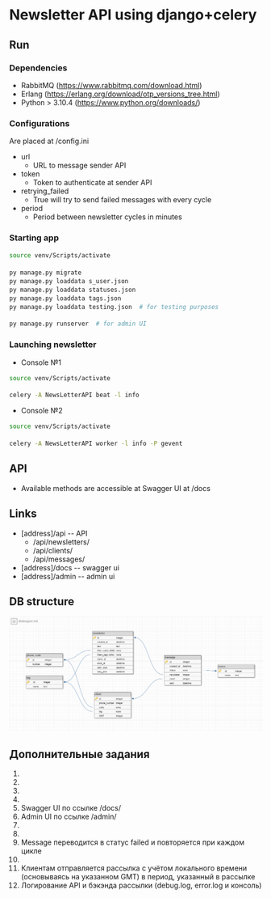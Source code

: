 # Newsletter API using django+celery


## Run

### Dependencies

- RabbitMQ (https://www.rabbitmq.com/download.html)
- Erlang (https://erlang.org/download/otp_versions_tree.html)
- Python > 3.10.4 (https://www.python.org/downloads/)

### Configurations

Are placed at /config.ini

- url
  - URL to message sender API
- token
  - Token to authenticate at sender API
- retrying_failed
  - True will try to send failed messages with every cycle
- period
  - Period between newsletter cycles in minutes

### Starting app

```sh
source venv/Scripts/activate

py manage.py migrate
py manage.py loaddata s_user.json
py manage.py loaddata statuses.json
py manage.py loaddata tags.json
py manage.py loaddata testing.json  # for testing purposes

py manage.py runserver  # for admin UI
```

### Launching newsletter

- Console №1
```sh
source venv/Scripts/activate

celery -A NewsLetterAPI beat -l info
```

- Console №2
```sh
source venv/Scripts/activate

celery -A NewsLetterAPI worker -l info -P gevent
```

## API

- Available methods are accessible at Swagger UI at /docs


## Links

- [address]/api  --  API
  - /api/newsletters/
  - /api/clients/
  - /api/messages/
- [address]/docs  --  swagger ui
- [address]/admin -- admin ui

## DB structure

![db template image](docs/table.png)

## Дополнительные задания

1) 
2) 
3) 
4) 
5) Swagger UI по ссылке /docs/
6) Admin UI по ссылке /admin/
7)  
8)  
9) Message переводится в статус failed и повторяется при каждом цикле
10) 
11) Клиентам отправляется рассылка с учётом локального времени (основываясь на указанном GMT) в период, указанный в рассылке
12) Логирование API и бэкэнда рассылки (debug.log, error.log и консоль)